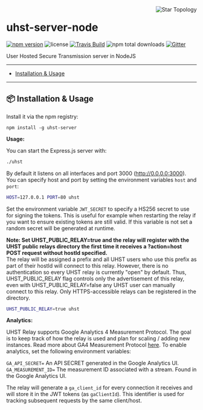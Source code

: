 <img src="https://upload.wikimedia.org/wikipedia/commons/d/d0/StarNetwork.svg" alt="Star Topology" align="right">

# uhst-server-node
[![npm version](https://img.shields.io/npm/v/uhst-server.svg?style=flat-square)](https://www.npmjs.com/package/uhst-server) ![license](https://img.shields.io/github/license/mitmadness/UnityInvoker.svg?style=flat-square) [![Travis Build](https://img.shields.io/travis/uhst/uhst-server-node.svg?branch=master&style=flat-square)](https://travis-ci.org/uhst/uhst-server-node) ![npm total downloads](https://img.shields.io/npm/dt/uhst-server.svg?style=flat-square)
[![Gitter](https://badges.gitter.im/uhst/community.svg)](https://gitter.im/uhst/community?utm_source=badge&utm_medium=badge&utm_campaign=pr-badge)

User Hosted Secure Transmission server in NodeJS

----------------

 - [Installation & Usage](#package-installation--usage)

----------------

## :package: Installation & Usage

Install it via the npm registry:

```
npm install -g uhst-server
```

**Usage:**

You can start the Express.js server with:

```bash
./uhst
```

By default it listens on all interfaces and port 3000 (http://0.0.0.0:3000). You can specify host and port by setting the environment variables `host` and `port`:

```bash
HOST=127.0.0.1 PORT=80 uhst
```

Set the environment variable `JWT_SECRET` to specify a HS256 secret to use for signing the tokens. This is useful for example when restarting the relay if you want to ensure existing tokens are still valid. If this variable is not set a random secret will be generated at runtime.

__Note: Set UHST_PUBLIC_RELAY=true and the relay will register with the UHST public relays directory the first time it receives a ?action=host POST request without hostId specified.__  
The relay will be assigned a prefix and all UHST users who use this prefix as part of their hostId will connect to this relay. However, there is no authentication so every UHST relay is currently "open" by default. Thus, UHST_PUBLIC_RELAY flag controls only the advertisement of this relay, even with UHST_PUBLIC_RELAY=false any UHST user can manually connect to this relay. Only HTTPS-accessible relays can be registered in the directory.

```bash
UHST_PUBLIC_RELAY=true uhst
```

**Analytics:**

UHST Relay supports Google Analytics 4 Measurement Protocol. The goal is to keep track of how the relay is used and plan for scaling / adding new instances. Read more about GA4 Measurement Protocol [here](https://developers.google.com/analytics/devguides/collection/protocol/ga4/sending-events?client_type=gtag#required_parameters). To enable analytics, set the following environment variables:  

`GA_API_SECRET=` An API SECRET generated in the Google Analytics UI.  
`GA_MEASUREMENT_ID=` The measurement ID associated with a stream. Found in the Google Analytics UI.  

The relay will generate a `ga_client_id` for every connection it receives and will store it in the JWT tokens (as `gaClientId`). This identifier is used for tracking subsequent requests by the same client/host.